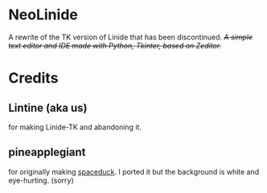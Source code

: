 # NeoLinide

A rewrite of the TK version of Linide that has been discontinued.
~~*A simple text editor and IDE made with Python, Tkinter, based on Zeditor.*~~

# Credits
## Lintine (aka us)
for making Linide-TK and abandoning it.
## pineapplegiant
for originally making [spaceduck](https://github.com/pineapplegiant/spaceduck). I ported it but the background is white and eye-hurting. (sorry)
